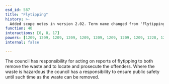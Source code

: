 ```yaml
---
esd_id: 587
title: "Flytipping"
history: >-
  Added scope notes in version 2.02. Term name changed from 'Flytipping' to 'Refuse - flytipping ' in version 3.00. Name changed to 'Flytipping' in version 4.00.
function: 40
interactions: [0, 8, 17]
powers: [1209, 1209, 1209, 1209, 1209, 1209, 1209, 1209, 1209, 1228, 1229, 1531, 1607, 2101, 2103, 2105, 2105, 2105, 2105, 2105, 2106, 2106, 2106, 2106, 2106, 2107, 2107, 2107, 2107, 2107]
internal: false

---
```


The council has responsibility for acting on reports of flytipping to both remove the waste and to locate and prosecute the offenders.  Where the waste is hazardous the council has a responsibility to ensure public safety until such time as the waste can be removed.

